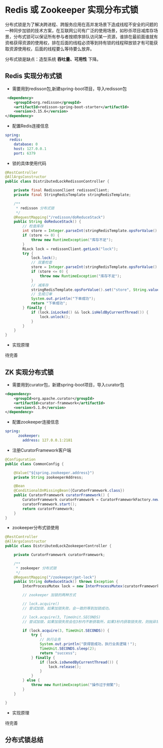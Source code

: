 # Redis 或 Zookeeper 实现分布式锁

分布式锁是为了解决跨进程、跨服务应用在高并发场景下造成线程不安全的问题的一种同步加锁的技术方案，在互联网公司有广泛的使用场景，如秒杀项目减库存场景，分布式锁可以保证所有参与者按顺序排队访问某一资源，谁排在最前面谁就有资格获得资源的使用权，排在后面的线程必须等到持有锁的线程释放锁才有可能获取资源使用权，后面的线程要么等待要么放弃。

分布式锁是缺点：造型系统 **吞吐量、可用性** 下降。


## Redis 实现分布式锁

- 需要用到redisson包,新建spring-boot项目，导入redisson包
```xml
 <dependency>
    <groupId>org.redisson</groupId>
    <artifactId>redisson-spring-boot-starter</artifactId>
    <version>3.15.6</version>
</dependency>
```

- 配置Redis连接信息
```yaml
spring:
  redis:
    database: 0
    host: 127.0.0.1
    port: 6379
```

- 锁的具体使用代码
```java
@RestController
@AllArgsConstructor
public class DistributedLockRedissonController {

    private final RedissonClient redissonClient;
    private final StringRedisTemplate stringRedisTemplate;

    /**
     * redisson 分布式锁
     */
    @RequestMapping("/redisson/doReduceStack")
    public String doReduceStack() {
        // 检查库存
        int store = Integer.parseInt(stringRedisTemplate.opsForValue().get("store"));
        if (store <= 0) {
            throw new RuntimeException("库存不足");
        }
        RLock lock = redissonClient.getLock("lock");
        try {
            lock.lock();
            // 双重检查
            store = Integer.parseInt(stringRedisTemplate.opsForValue().get("store"));
            if (store <= 0) {
                throw new RuntimeException("库存不足");
            }
            // 减库存
            stringRedisTemplate.opsForValue().set("store", String.valueOf(store - 1));
            // 生成订单
            System.out.println("下单成功");
            return "下单成功";
        } finally {
            if (lock.isLocked() && lock.isHeldByCurrentThread()) {
                lock.unlock();
            }
        }
    }
}
```
- 实现原理

待完善


## ZK 实现分布式锁

- 需要用到curator包，新建spring-boot项目，导入curator包
```xml
<dependency>
    <groupId>org.apache.curator</groupId>
    <artifactId>curator-framework</artifactId>
    <version>5.1.0</version>
</dependency>
```


- 配置zookeeper连接信息
```yaml
spring:
      zookeeper:
        address: 127.0.0.1:2181
```

- 注册CuratorFramework客户端
```java
@Configuration
public class CommonConfig {

    @Value("${spring.zookeeper.address}")
    private String zookeeperAddress;

    @Bean
    @ConditionalOnMissingBean({CuratorFramework.class})
    public CuratorFramework curatorFramework() {
        CuratorFramework curatorFramework = CuratorFrameworkFactory.newClient(zookeeperAddress, new RetryNTimes(5, 1000));
        curatorFramework.start();
        return curatorFramework;
    }
}
```


- zookeeper分布式锁使用
```java
@RestController
@AllArgsConstructor
public class DistributedLockZookeeperController {

    private CuratorFramework curatorFramework;

    /**
     * zookeeper 分布式锁
     */
    @RequestMapping("/zookeeper/get-lock")
    public String doReduceStack() throws Exception {
        InterProcessMutex lock = new InterProcessMutex(curatorFramework, "/zookeeper/lockId");

        // zookeeper 加锁的两种方式

        // lock.acquire()
        // 尝试加锁，如果加锁失败，会一致的等到加锁成功。

        // lock.acquire(3, TimeUnit.SECONDS)
        // 尝试加锁，如果加锁失败会在3秒内不断获取所，如果3秒内获取锁失败，则抛异常

        if (lock.acquire(3, TimeUnit.SECONDS)) {
            try {
                // 执行业务
                System.out.println("获得锁成功，执行业务逻辑！");
                TimeUnit.SECONDS.sleep(2);
                return "success";
            } finally {
                if (lock.isOwnedByCurrentThread()) {
                    lock.release();
                }
            }
        } else {
            throw new RuntimeException("操作过于频繁");
        }
    }

}
```
- 实现原理

待完善

## 分布式锁总结
